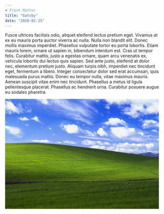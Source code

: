 ```yaml
---
# Front Matter
title: "Gatsby"
date: "2020-02-15"
---
```


Fusce ultrices facilisis odio, aliquet eleifend lectus pretium eget. Vivamus at ex eu mauris porta auctor viverra ac nulla. Nulla non blandit elit. Donec mollis maximus imperdiet. Phasellus vulputate tortor eu porta lobortis. Etiam mauris lorem, ornare ut sapien in, bibendum interdum est. Cras ut tempor felis. Curabitur mattis, justo a egestas ornare, quam arcu venenatis ex, vehicula lobortis dui lectus quis sapien. Sed ante justo, eleifend at dolor nec, elementum pretium justo. Aliquam turpis nibh, imperdiet nec tincidunt eget, fermentum a libero. Integer consectetur dolor sed erat accumsan, quis malesuada purus mattis. Donec eu tempor nulla, vitae maximus mauris. Aenean suscipit vitae enim nec tincidunt. Phasellus a metus id ligula pellentesque placerat. Phasellus ac hendrerit urna. Curabitur posuere augue eu sodales pharetra.

![Bliss](./bliss.jpg)
